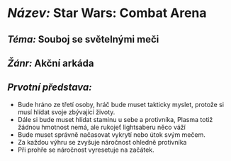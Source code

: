 # _Název:_ Star Wars: Combat Arena
## _Téma:_ Souboj se světelnými meči
## _Žánr:_ Akční arkáda
## _Prvotní představa:_
* Bude hráno ze třetí osoby, hráč bude muset takticky myslet, protože si musí hlídat svoje zbývající životy.
* Dále si bude muset hlídat staminu u sebe a protivníka, Plasma totiž žádnou hmotnost nemá, ale rukojeť lightsaberu něco váží
* Bude muset správně načasovat vykrytí nebo útok svým mečem.
* Za každou výhru se zvyšuje náročnost ohledně protivníka
* Při prohře se náročnost vyresetuje na začátek.
